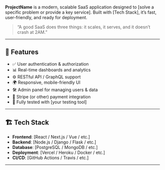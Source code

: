 **ProjectName** is a modern, scalable SaaS application designed to [solve a specific problem or provide a key service]. Built with [Tech Stack], it’s fast, user-friendly, and ready for deployment.

> “A good SaaS does three things: it scales, it serves, and it doesn’t crash at 2AM.”

---

## 🧠 Features

- ✅ User authentication & authorization
- 📊 Real-time dashboards and analytics
- ⚙️ RESTful API / GraphQL support
- 🌍 Responsive, mobile-friendly UI
- 🛠 Admin panel for managing users & data
- 💸 Stripe (or other) payment integration
- 🧪 Fully tested with [your testing tool]

---

## 🏗 Tech Stack

- **Frontend**: [React / Next.js / Vue / etc.]
- **Backend**: [Node.js / Django / Flask / etc.]
- **Database**: [PostgreSQL / MongoDB / etc.]
- **Deployment**: [Vercel / Heroku / Docker / etc.]
- **CI/CD**: [GitHub Actions / Travis / etc.]

---